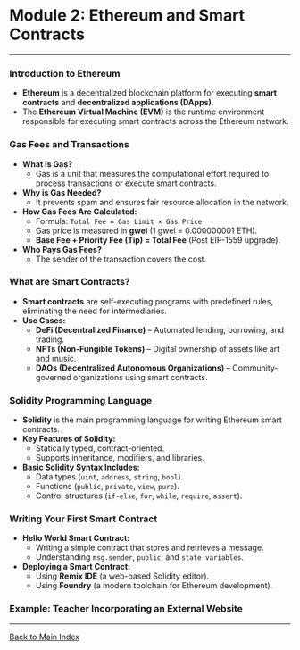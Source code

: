 # Module 2: Ethereum and Smart Contracts

---



### Introduction to Ethereum

- **Ethereum** is a decentralized blockchain platform for executing **smart contracts** and **decentralized applications (DApps)**.
- The **Ethereum Virtual Machine (EVM)** is the runtime environment responsible for executing smart contracts across the Ethereum network.

### Gas Fees and Transactions

- **What is Gas?**
  - Gas is a unit that measures the computational effort required to process transactions or execute smart contracts.
- **Why is Gas Needed?**
  - It prevents spam and ensures fair resource allocation in the network.
- **How Gas Fees Are Calculated:**
  - Formula: `Total Fee = Gas Limit × Gas Price`
  - Gas price is measured in **gwei** (1 gwei = 0.000000001 ETH).
  - **Base Fee + Priority Fee (Tip) = Total Fee** (Post EIP-1559 upgrade).
- **Who Pays Gas Fees?**
  - The sender of the transaction covers the cost.

### What are Smart Contracts?

- **Smart contracts** are self-executing programs with predefined rules, eliminating the need for intermediaries.
- **Use Cases:**
  - **DeFi (Decentralized Finance)** – Automated lending, borrowing, and trading.
  - **NFTs (Non-Fungible Tokens)** – Digital ownership of assets like art and music.
  - **DAOs (Decentralized Autonomous Organizations)** – Community-governed organizations using smart contracts.

### Solidity Programming Language

- **Solidity** is the main programming language for writing Ethereum smart contracts.
- **Key Features of Solidity:**
  - Statically typed, contract-oriented.
  - Supports inheritance, modifiers, and libraries.
- **Basic Solidity Syntax Includes:**
  - Data types (`uint`, `address`, `string`, `bool`).
  - Functions (`public`, `private`, `view`, `pure`).
  - Control structures (`if-else`, `for`, `while`, `require`, `assert`).

### Writing Your First Smart Contract

- **Hello World Smart Contract:**
  - Writing a simple contract that stores and retrieves a message.
  - Understanding `msg.sender`, `public`, and `state variables`.
- **Deploying a Smart Contract:**
  - Using **Remix IDE** (a web-based Solidity editor).
  - Using **Foundry** (a modern toolchain for Ethereum development).

### Example: Teacher Incorporating an External Website
---

[Back to Main Index](index.md)
